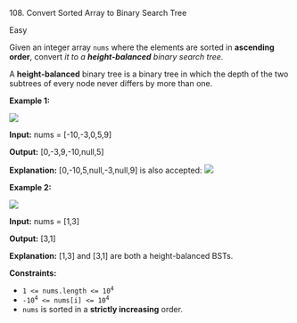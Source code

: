 108\. Convert Sorted Array to Binary Search Tree

Easy

Given an integer array `nums` where the elements are sorted in **ascending order**, convert _it to a **height-balanced** binary search tree_.

A **height-balanced** binary tree is a binary tree in which the depth of the two subtrees of every node never differs by more than one.

**Example 1:**

![](https://assets.leetcode.com/uploads/2021/02/18/btree1.jpg)

**Input:** nums = [-10,-3,0,5,9]

**Output:** [0,-3,9,-10,null,5]

**Explanation:** [0,-10,5,null,-3,null,9] is also accepted: ![](https://assets.leetcode.com/uploads/2021/02/18/btree2.jpg) 

**Example 2:**

![](https://assets.leetcode.com/uploads/2021/02/18/btree.jpg)

**Input:** nums = [1,3]

**Output:** [3,1]

**Explanation:** [1,3] and [3,1] are both a height-balanced BSTs. 

**Constraints:**

*   <code>1 <= nums.length <= 10<sup>4</sup></code>
*   <code>-10<sup>4</sup> <= nums[i] <= 10<sup>4</sup></code>
*   `nums` is sorted in a **strictly increasing** order.